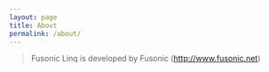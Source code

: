 ```yaml
---
layout: page
title: About
permalink: /about/
---
```


> Fusonic Linq is developed by Fusonic (http://www.fusonic.net)

